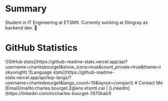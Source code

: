 # Summary
Student in IT Engineering at ETSMtl. Currently working at Stingray as backend dev. 🚀
# GitHub Statistics
<a>
  ![GitHub stats](https://github-readme-stats.vercel.app/api?username=charlesbourget&show_icons=true&count_private=true&theme=tokyonight)
</a>
<a>
  ![Language stats](https://github-readme-stats.vercel.app/api/top-langs/?username=charlesbourget&langs_count=10&layout=compact)
</a>
# Contact Me
[Email](mailto:charles.bourget.2@ens.etsmtl.ca) | [LinkedIn](https://linkedin.com/in/charles-bourget-7870bab1)
